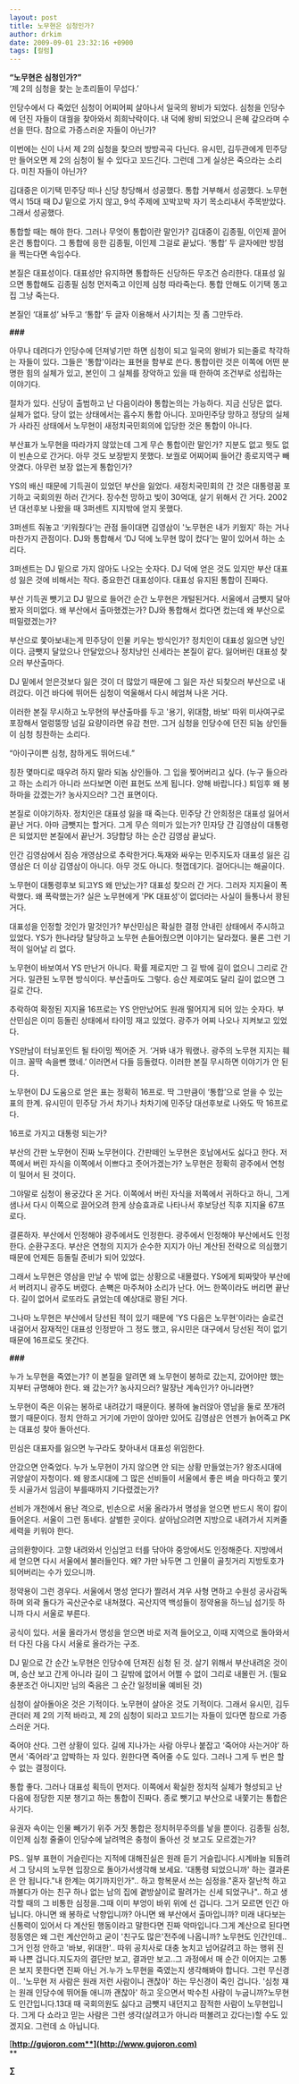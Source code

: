 ```yaml
---
layout: post
title: 노무현은 심청인가?
author: drkim
date: 2009-09-01 23:32:16 +0900
tags: [컬럼]
---
```

**“노무현은 심청인가?”**  
‘제 2의 심청을 찾는 눈초리들이 무섭다.’

인당수에서 다 죽었던 심청이 어찌어찌 살아나서 일국의 왕비가 되었다. 심청을 인당수에 던진 자들이 대궐을 찾아와서 희희낙락이다. 내 덕에 왕비 되었으니 은혜 갚으라며 수선을 떤다. 참으로 가증스러운 자들이 아닌가?

이번에는 신이 나서 제 2의 심청을 찾으러 방방곡곡 다닌다. 유시민, 김두관에게 민주당만 들어오면 제 2의 심청이 될 수 있다고 꼬드긴다. 그런데 그게 실상은 죽으라는 소리다. 미친 자들이 아닌가?

김대중은 이기택 민주당 떠나 신당 창당해서 성공했다. 통합 거부해서 성공했다. 노무현 역시 15대 때 DJ 밑으로 가지 않고, 9석 주제에 꼬박꼬박 자기 목소리내서 주목받았다. 그래서 성공했다. 

통합할 때는 해야 한다. 그러나 무엇이 통합이란 말인가? 김대중이 김종필, 이인제 끌어온건 통합이다. 그 통합에 응한 김종필, 이인제 그걸로 끝났다. ‘통합’ 두 글자에만 방점을 찍는다면 속임수다. 

본질은 대표성이다. 대표성만 유지하면 통합하든 신당하든 무조건 승리한다. 대표성 잃으면 통합해도 김종필 심청 먼저죽고 이인제 심청 따라죽는다. 통합 안해도 이기택 똥고집 그냥 죽는다. 

본질인 ‘대표성’ 놔두고 ‘통합’ 두 글자 이용해서 사기치는 짓 좀 그만두라.

**###**

아무나 데려다가 인당수에 던져넣기만 하면 심청이 되고 일국의 왕비가 되는줄로 착각하는 자들이 있다. 그들은 '통합'이라는 표현을 함부로 쓴다. 통합이란 것은 이쪽에 어떤 분명한 힘의 실체가 있고, 본인이 그 실체를 장악하고 있을 때 한하여 조건부로 성립하는 이야기다. 

절차가 있다. 신당이 출범하고 난 다음이라야 통합논의는 가능하다. 지금 신당은 없다. 실체가 없다. 당이 없는 상태에서는 흡수지 통합 아니다. 꼬마민주당 망하고 정당의 실체가 사라진 상태에서 노무현이 새정치국민회의에 입당한 것은 통합이 아니다. 

부산표가 노무현을 따라가지 않았는데 그게 무슨 통합이란 말인가? 지분도 없고 뭣도 없이 빈손으로 간거다. 아무 것도 보장받지 못했다. 보궐로 어찌어찌 들어간 종로지역구 빼앗겼다. 아무런 보장 없는게 통합인가?

YS의 배신 때문에 기득권이 있었던 부산을 잃었다. 새정치국민회의 간 것은 대통령꿈 포기하고 국회의원 하러 간거다. 장수천 망하고 빚이 30억대, 살기 위해서 간 거다. 2002년 대선후보 나왔을 때 3퍼센트 지지밖에 얻지 못했다. 

3퍼센트 줘놓고 ‘키워줬다’는 관점 들이대면 김영삼이 '노무현은 내가 키웠지' 하는 거나 마찬가지 관점이다. DJ와 통합해서 ‘DJ 덕에 노무현 많이 컸다’는 말이 있어서 하는 소리다. 

3퍼센트는 DJ 밑으로 가지 않아도 나오는 숫자다. DJ 덕에 얻은 것도 있지만 부산 대표성 잃은 것에 비해서는 작다. 중요한건 대표성이다. 대표성 유지된 통합이 진짜다. 

부산 기득권 뺏기고 DJ 밑으로 들어간 순간 노무현은 개털된거다. 서울에서 금뺏지 달아봤자 의미없다. 왜 부산에서 출마했겠는가? DJ와 통합해서 컸다면 컸는데 왜 부산으로 떠밀렸겠는가? 

부산으로 쫓아보내는게 민주당이 인물 키우는 방식인가? 정치인이 대표성 잃으면 낭인이다. 금뺏지 달았으나 안달았으나 정치낭인 신세라는 본질이 같다. 잃어버린 대표성 찾으러 부산출마다. 

DJ 밑에서 얻은것보다 잃은 것이 더 많았기 때문에 그 잃은 자산 되찾으러 부산으로 내려갔다. 이건 바다에 뛰어든 심청이 억울해서 다시 헤엄쳐 나온 거다.

이러한 본질 무시하고 노무현의 부산출마를 두고 '용기, 위대함, 바보' 따위 미사여구로 포장해서 얼렁뚱땅 넘길 요량이라면 유감 천만. 그거 심청을 인당수에 던진 되놈 상인들이 심청 칭찬하는 소리다.

“아이구이쁜 심청, 참하게도 뛰어드네.”

칭찬 몇마디로 때우려 하지 말라 되놈 상인들아. 그 입을 찢어버리고 싶다. (누구 들으라고 하는 소리가 아니라 쓰다보면 이런 표현도 쓰게 됩니다. 양해 바랍니다.) 퇴임후 왜 봉하마을 갔겠는가? 농사지으러? 그건 표면이다. 

본질로 이야기하자. 정치인은 대표성 잃을 때 죽는다. 민주당 간 안희정은 대표성 잃어서 끝난 거다. 아마 금뺏지는 할거다. 그게 무슨 의미가 있는가? 민자당 간 김영삼이 대통령은 되었지만 본질에서 끝난거. 3당합당 하는 순간 김영삼 끝났다. 

인간 김영삼에서 짐승 개영삼으로 추락한거다.독재와 싸우는 민주지도자 대표성 잃은 김영삼은 더 이상 김영삼이 아니다. 아무 것도 아니다. 헛껍데기다. 걸어다니는 해골이다.

노무현이 대통령후보 되고YS 왜 만났는가? 대표성 찾으러 간 거다. 그러자 지지율이 폭락했다. 왜 폭락했는가? 실은 노무현에게 'PK 대표성'이 없더라는 사실이 들통나서 꽝된 거다. 

대표성을 인정할 것인가 말것인가? 부산민심은 확실한 결정 안내린 상태에서 주시하고 있었다. YS가 한나라당 탈당하고 노무현 손들어줬으면 이야기는 달라졌다. 물론 그런 기적이 일어날 리 없다.

노무현이 바보여서 YS 만난거 아니다. 확률 제로지만 그 길 밖에 길이 없으니 그리로 간거다. 일관된 노무현 방식이다. 부산출마도 그렇다. 승산 제로여도 달리 길이 없으면 그 길로 간다. 

추락하여 확정된 지지율 16프로는 YS 안만났어도 원래 떨어지게 되어 있는 숫자다. 부산민심은 이미 등돌린 상태에서 타이밍 재고 있었다. 광주가 어찌 나오나 지켜보고 있었다. 

YS만남이 터닝포인트 될 타이밍 찍어준 거. ‘거봐 내가 뭐랬나. 광주의 노무현 지지는 훼이크. 꼴딱 속을뻔 했네.’ 이러면서 다들 등돌렸다. 이러한 본질 무시하면 이야기가 안 된다. 

노무현이 DJ 도움으로 얻은 표는 정확히 16프로. 딱 그만큼이 ‘통합’으로 얻을 수 있는 표의 한계. 유시민이 민주당 가서 차기나 차차기에 민주당 대선후보로 나와도 딱 16프로다. 

16프로 가지고 대통령 되는가?

부산의 간판 노무현이 진짜 노무현이다. 간판떼인 노무현은 호남에서도 싫다고 한다. 저쪽에서 버린 자식을 이쪽에서 이쁘다고 줏어가겠는가? 노무현은 정확히 광주에서 연청이 밀어서 된 것이다. 

그야말로 심청이 용궁갔다 온 거다. 이쪽에서 버린 자식을 저쪽에서 귀하다고 하니, 그게 샘나서 다시 이쪽으로 끌어오려 한게 상승효과로 나타나서 후보당선 직후 지지율 67프로다.

결론하자. 부산에서 인정해야 광주에서도 인정한다. 광주에서 인정해야 부산에서도 인정한다. 순환구조다. 부산은 연청의 지지가 순수한 지지가 아닌 계산된 전략으로 의심했기 때문에 언제든 등돌릴 준비가 되어 있었다. 

그래서 노무현은 영삼을 만날 수 밖에 없는 상황으로 내몰렸다. YS에게 퇴짜맞아 부산에서 버려지니 광주도 버렸다. 손뼉은 마주쳐야 소리가 난다. 어느 한쪽이라도 버리면 끝난다. 길이 없어서 로또라도 긁었는데 예상대로 꽝된 거다.

그나마 노무현은 부산에서 당선된 적이 있기 때문에 'YS 다음은 노무현'이라는 슬로건 내걸어서 잠재적인 대표성 인정받아 그 정도 했고, 유시민은 대구에서 당선된 적이 없기 때문에 16프로도 못간다.

**###**

누가 노무현을 죽였는가? 이 본질을 알려면 왜 노무현이 봉하로 갔는지, 갔어야만 했는지부터 규명해야 한다. 왜 갔는가? 농사지으러? 말장난 계속인가? 아니라면? 

노무현이 죽은 이유는 봉하로 내려갔기 때문이다. 봉하에 눌러앉아 영남을 둘로 쪼개려 했기 때문이다. 정치 안하고 거기에 가만이 앉아만 있어도 김영삼은 언젠가 늙어죽고 PK는 대표성 찾아 돌아선다. 

민심은 대표자를 잃으면 누구라도 찾아내서 대표성 위임한다.

안갔으면 안죽었다. 누가 노무현이 가지 않으면 안 되는 상황 만들었는가? 왕조시대에 귀양살이 자청이다. 왜 왕조시대에 그 많은 선비들이 서울에서 좋은 벼슬 마다하고 쫓기듯 시골가서 임금이 부를때까지 기다렸겠는가? 

선비가 개천에서 용난 격으로, 빈손으로 서울 올라가서 명성을 얻으면 반드시 목이 칼이 들어온다. 서울이 그런 동네다. 살벌한 곳이다. 살아남으려면 지방으로 내려가서 지켜줄 세력을 키워야 한다. 

금의환향이다. 고향 내려와서 인심얻고 터를 닦아야 중앙에서도 인정해준다. 지방에서 세 얻으면 다시 서울에서 불러들인다. 왜? 가만 놔두면 그 인물이 골칫거리 지방토호가 되어버리는 수가 있으니까. 

정약용이 그런 경우다. 서울에서 명성 얻다가 짤려서 겨우 사형 면하고 수원성 공사감독하며 외곽 돌다가 곡산군수로 내쳐졌다. 곡산지역 백성들이 정약용을 하느님 섬기듯 하니까 다시 서울로 부른다.   
  
공식이 있다. 서울 올라가서 명성을 얻으면 바로 저격 들어오고, 이때 지역으로 돌아와서 터 다진 다음 다시 서울로 올라가는 구조.   
  
DJ 밑으로 간 순간 노무현은 인당수에 던져진 심청 된 것. 살기 위해서 부산내려온 것이며, 승산 보고 간게 아니라 길이 그 길밖에 없어서 어쩔 수 없이 그리로 내몰린 거. (필요충분조건 아니지만 님의 죽음은 그 순간 일정비율 예비된 것)

심청이 살아돌아온 것은 기적이다. 노무현이 살아온 것도 기적이다. 그래서 유시민, 김두관더러 제 2의 기적 바라고, 제 2의 심청이 되라고 꼬드기는 자들이 있다면 참으로 가증스러운 거다.

죽어야 산다. 그런 상황이 있다. 길에 지나가는 사람 아무나 붙잡고 ‘죽어야 사는거야’ 하면서 '죽어라'고 압박하는 자 있다. 원한다면 죽어줄 수도 있다. 그러나 그게 두 번은 할 수 없는 결정이다.

통합 좋다. 그러나 대표성 획득이 먼저다. 이쪽에서 확실한 정치적 실체가 형성되고 난 다음에 정당한 지분 챙기고 하는 통합이 진짜다. 종로 뺏기고 부산으로 내쫓기는 통합은 사기다.

유권자 속이는 인물 빼가기 위주 거짓 통합은 정치허무주의를 낳을 뿐이다. 김종필 심청, 이인제 심청 줄줄이 인당수에 날려먹은 충청이 돌아선 것 보고도 모르겠는가?





  PS.. 일부 표현이 거슬린다는 지적에 대해진실은 원래 듣기 거슬립니다.시계바늘 되돌려서 그 당시의 노무현 입장으로 돌아가서생각해 보세요. '대통령 되었으니까' 하는 결과론은 안 됩니다."내 한계는 여기까지인가".. 하고 항복문서 쓰는 심정을."혼자 잘난척 하고 까불다가 아는 친구 하나 없는 남의 집에 곁방살이로 팔려가는 신세 되었구나".. 하고 생각할 때의 그 비통한 심정을.그때 이미 부엉이 바위 위에 선 겁니다. 그거 모르면 인간 아닙니다. 아니면 왜 봉하로 낙향입니까? 아니면 왜 부산에서 출마입니까? 미래 내다보는 신통력이 있어서 다 계산된 행동이라고 말한다면 진짜 악마입니다.그게 계산으로 된다면 정동영은 왜 그런 계산안하고 굳이 '친구도 많은'전주에 나옵니까? 노무현도 인간인데.. 그거 인정 안하고 '바보, 위대한'.. 따위 공치사로 대충 눙치고 넘어갈려고 하는 행위 진짜 나쁜 겁니다.지도자의 결단만 보고, 결과만 보고..그 과정에서 매 순간 이어지는 고통은 보지 못한다면 진짜 아닌 거.누가 노무현을 죽였는지 생각해봐야 합니다. 그런 무신경이.. '노무현 저 사람은 원래 저런 사람이니 괜찮아' 하는 무신경이 죽인 겁니다. '심청 쟤는 원래 인당수에 뛰어들 애니까 괜찮아' 하고 웃으면서 박수친 사람이 누굽니까?노무현도 인간입니다.13대 때 국회의원도 싫다고 금뺏지 내던지고 잠적한 사람이 노무현입니다. 그게 다 쇼라고 믿는 사람은 그런 생각(살려고가 아니라 떠볼려고 갔다는)할 수도 있겠지요. 그런데 쇼 아닙니다.

[**http://gujoron.com**](http://www.gujoron.com)**  
** 

**∑**